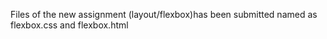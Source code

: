 Files of the new assignment (layout/flexbox)has been submitted named as flexbox.css and flexbox.html
